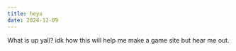 ```yaml
---
title: heya
date: 2024-12-09
---
```

What is up yall? idk how this will help me make a game site but hear me out.
